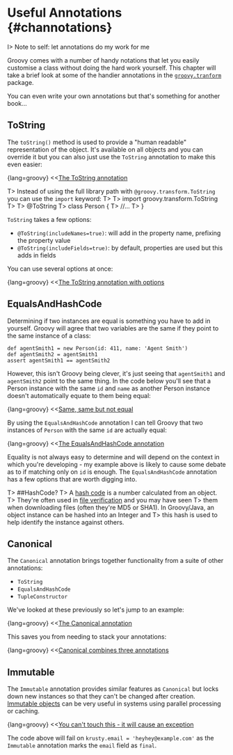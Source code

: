 # Useful Annotations {#channotations}

I> Note to self: let annotations do my work for me

Groovy comes with a number of handy notations that let you easily customise a class without doing the hard work yourself.
This chapter will take a brief look at some of the handier annotations in the
[`groovy.tranform`](http://docs.groovy-lang.org/latest/html/gapi/groovy/transform/package-summary.html) package.

You can even write your own annotations but that's something for another book...

## ToString

The `toString()` method is used to provide a "human readable" representation of the object. It's available on all
objects and you can override it but you can also just use the `ToString` annotation to make this even easier:

{lang=groovy}
<<[The ToString annotation](code/08/11/ToString.groovy)

T> Instead of using the full library path with `@groovy.transform.ToString` you can use the `import` keyword:
T>
T>  import groovy.transform.ToString
T>
T>  @ToString
T>  class Person {
T>  	//...
T>  }

`ToString` takes a few options:

* `@ToString(includeNames=true)`: will add in the property name, prefixing the property value
* `@ToString(includeFields=true)`: by default, properties are used but this adds in fields

You can use several options at once:

{lang=groovy}
<<[The ToString annotation with options](code/08/11/ToString2.groovy)

## EqualsAndHashCode
Determining if two instances are equal is something you have to add in yourself. Groovy will agree that two
variables are the same if they point to the same instance of a class:

    def agentSmith1 = new Person(id: 411, name: 'Agent Smith')
    def agentSmith2 = agentSmith1
    assert agentSmith1 == agentSmith2

However, this isn't Groovy being clever, it's just seeing that `agentSmith1` and `agentSmith2` point to the same thing.
In the code below you'll see that a Person instance with the same `id` and `name` as another Person instance doesn't
automatically equate to them being equal:

{lang=groovy}
<<[Same, same but not equal](code/08/11/equal.groovy)

By using the `EqualsAndHashCode` annotation I can tell Groovy that two instances of `Person` with the same `id` are actually
equal:

{lang=groovy}
<<[The EqualsAndHashCode annotation](code/08/11/EqualsAndHashCode.groovy)

Equality is not always easy to determine and will depend on the context in which you're developing - my example above
is likely to cause some debate as to if matching only on `id` is enough. The `EqualsAndHashCode` annotation has a few options that are worth digging into.

T> ##HashCode?
T> A [hash code](https://en.wikipedia.org/wiki/Java_hashCode%28%29) is a number calculated from an object.
T> They're often used in [file verification](https://en.wikipedia.org/wiki/File_verification) and you may have seen
T> them when downloading files (often they're MD5 or SHA1). In Groovy/Java, an object instance can be hashed into an Integer and
T> this hash is used to help identify the instance against others.

## Canonical

The `Canonical` annotation brings together functionality from a suite of other annotations:

* `ToString`
* `EqualsAndHashCode`
* `TupleConstructor`

We've looked at these previously so let's jump to an example:

{lang=groovy}
<<[The Canonical annotation](code/08/11/Canonical.groovy)

This saves you from needing to stack your annotations:

{lang=groovy}
<<[Canonical combines three annotations](code/08/11/Canonical_equiv.groovy)

## Immutable

The `Immutable` annotation provides similar features as `Canonical` but locks down new instances so that they can't be changed after creation.
[Immutable objects](https://en.wikipedia.org/wiki/Immutable_object) can be very useful in systems using parallel processing or caching.

{lang=groovy}
<<[You can't touch this - it will cause an exception](code/08/11/Immutable.groovy)

The code above will fail on `krusty.email = 'heyhey@example.com'` as the `Immutable` annotation marks the `email` field as `final`.
